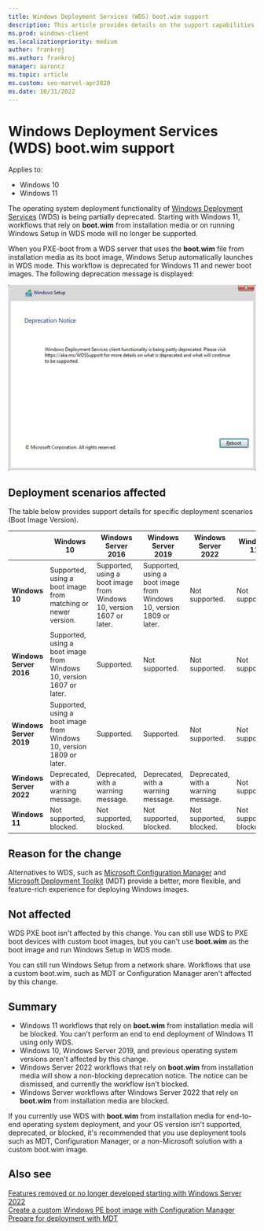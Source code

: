 ```yaml
---
title: Windows Deployment Services (WDS) boot.wim support
description: This article provides details on the support capabilities of WDS for end to end operating system deployment.
ms.prod: windows-client
ms.localizationpriority: medium
author: frankroj
ms.author: frankroj
manager: aaroncz
ms.topic: article
ms.custom: seo-marvel-apr2020
ms.date: 10/31/2022
---
```


# Windows Deployment Services (WDS) boot.wim support

Applies to:
- Windows 10 
- Windows 11

The operating system deployment functionality of [Windows Deployment Services](/previous-versions/windows/it-pro/windows-server-2012-r2-and-2012/hh831764(v=ws.11)) (WDS) is being partially deprecated. Starting with Windows 11, workflows that rely on **boot.wim** from installation media or on running Windows Setup in WDS mode will no longer be supported.

When you PXE-boot from a WDS server that uses the **boot.wim** file from installation media as its boot image, Windows Setup automatically launches in WDS mode. This workflow is deprecated for Windows 11 and newer boot images. The following deprecation message is displayed:

  ![WDS deprecation notice](images/wds-deprecation.png)

## Deployment scenarios affected

The table below provides support details for specific deployment scenarios (Boot Image Version).

||Windows 10|Windows Server 2016|Windows Server 2019|Windows Server 2022|Windows 11|
|--- |--- |--- |--- |--- |--- |
|**Windows 10**|Supported, using a boot image from matching or newer version.|Supported, using a boot image from Windows 10, version 1607 or later.|Supported, using a boot image from Windows 10, version 1809 or later.|Not supported.|Not supported.|
|**Windows Server 2016**|Supported, using a boot image from Windows 10, version 1607 or later.|Supported.|Not supported.|Not supported.|Not supported.|
|**Windows Server 2019**|Supported, using a boot image from Windows 10, version 1809 or later.|Supported.|Supported.|Not supported.|Not supported.|
|**Windows Server 2022**|Deprecated, with a warning message.|Deprecated, with a warning message.|Deprecated, with a warning message.|Deprecated, with a warning message.|Not supported.|
|**Windows 11**|Not supported, blocked.|Not supported, blocked.|Not supported, blocked.|Not supported, blocked.|Not supported, blocked.|

## Reason for the change

Alternatives to WDS, such as [Microsoft Configuration Manager](/mem/configmgr/) and [Microsoft Deployment Toolkit](/mem/configmgr/mdt/) (MDT) provide a better, more flexible, and feature-rich experience for deploying Windows images. 

## Not affected

WDS PXE boot isn't affected by this change. You can still use WDS to PXE boot devices with custom boot images, but you can't use **boot.wim** as the boot image and run Windows Setup in WDS mode.

You can still run Windows Setup from a network share. Workflows that use a custom boot.wim, such as MDT or Configuration Manager aren't affected by this change.

## Summary

- Windows 11 workflows that rely on **boot.wim** from installation media will be blocked. You can't perform an end to end deployment of Windows 11 using only WDS.
- Windows 10, Windows Server 2019, and previous operating system versions aren't affected by this change.
- Windows Server 2022 workflows that rely on **boot.wim** from installation media will show a non-blocking deprecation notice. The notice can be dismissed, and currently the workflow isn't blocked.
- Windows Server workflows after Windows Server 2022 that rely on **boot.wim** from installation media are blocked.

If you currently use WDS with **boot.wim** from installation media for end-to-end operating system deployment, and your OS version isn't supported, deprecated, or blocked, it's recommended that you use deployment tools such as MDT, Configuration Manager, or a non-Microsoft solution with a custom boot.wim image. 

## Also see

[Features removed or no longer developed starting with Windows Server 2022](/windows-server/get-started/removed-deprecated-features-windows-server-2022#features-were-no-longer-developing)<br>
[Create a custom Windows PE boot image with Configuration Manager](deploy-windows-cm/create-a-custom-windows-pe-boot-image-with-configuration-manager.md)<br>
[Prepare for deployment with MDT](deploy-windows-mdt/prepare-for-windows-deployment-with-mdt.md)<br>
